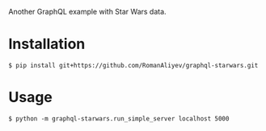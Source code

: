 Another GraphQL example with Star Wars data.

# Installation

```
$ pip install git+https://github.com/RomanAliyev/graphql-starwars.git
```

# Usage

```
$ python -m graphql-starwars.run_simple_server localhost 5000
```